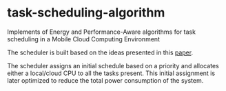 # task-scheduling-algorithm

Implements of Energy and Performance-Aware algorithms for task scheduling in a Mobile Cloud Computing Environment

The scheduler is built based on the ideas presented in this [paper](https://ywang393.expressions.syr.edu/wp-content/uploads/2016/07/An-energy-and-performance-aware-task-scheduling-framework-in-the-mobile-cloud-computing-environment.pdf). 

The scheduler assigns an initial schedule based on a priority and allocates either a local/cloud CPU to all the tasks present. This initial assignment is later optimized to reduce the total power consumption of the system. 
